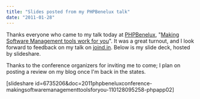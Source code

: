 ```yaml
---
title: "Slides posted from my PHPBenelux talk"
date: "2011-01-28"
---
```


Thanks everyone who came to my talk today at [PHPBenelux](http://conference.phpbenelux.eu/2011/), "[Making Software Management tools work for you](http://conference.phpbenelux.eu/2011/talks/#mertictools)". It was a great turnout, and I look forward to feedback on my talk on [joind.in](http://joind.in/2417). Below is my slide deck, hosted by slideshare.

Thanks to the conference organizers for inviting me to come; I plan on posting a review on my blog once I'm back in the states.

\[slideshare id=6735206&doc=2011phpbeneluxconference-makingsoftwaremanagementtoolsforyou-110128095258-phpapp02\]
